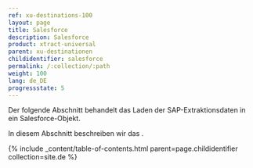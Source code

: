 ```yaml
---
ref: xu-destinations-100
layout: page
title: Salesforce
description: Salesforce
product: xtract-universal
parent: xu-destinationen
childidentifier: salesforce
permalink: /:collection/:path
weight: 100
lang: de_DE
progressstate: 5
---
```

Der folgende Abschnitt behandelt das Laden der SAP-Extraktionsdaten in ein Salesforce-Objekt.

In diesem Abschnitt beschreiben wir das . 

{% include _content/table-of-contents.html parent=page.childidentifier collection=site.de %}